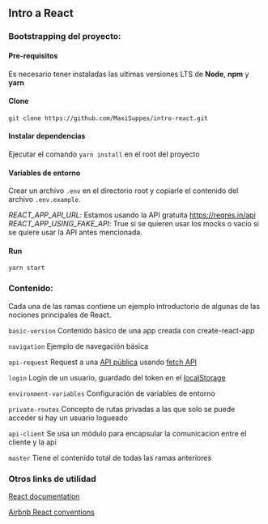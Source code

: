 ## Intro a React

### Bootstrapping del proyecto:
#### Pre-requisitos
Es necesario tener instaladas las ultimas versiones LTS de **Node**, **npm** y **yarn**

#### Clone
```git clone https://github.com/MaxiSuppes/intro-react.git```

#### Instalar dependencias
Ejecutar el comando ```yarn install``` en el root del proyecto

#### Variables de entorno
Crear un archivo ```.env``` en el directorio root y copiarle el contenido del archivo ```.env.example```.

*REACT_APP_API_URL*: Estamos usando la API gratuita https://reqres.in/api
*REACT_APP_USING_FAKE_API*: True si se quieren usar los mocks o vacío si se quiere usar la API antes mencionada.  

#### Run
```yarn start```


### Contenido:
Cada una de las ramas contiene un ejemplo introductorio de algunas de las nociones principales de React.

```basic-version``` Contenido básico de una app creada con create-react-app

```navigation``` Ejemplo de navegación básica

```api-request``` Request a una [API pública]( https://reqres.in) usando [fetch API](https://developer.mozilla.org/es/docs/Web/API/Fetch_API/Utilizando_Fetch)
 
```login``` Login de un usuario, guardado del token en el [localStorage](https://developer.mozilla.org/en-US/docs/Web/API/Web_Storage_API/Local_storage)

```environment-variables``` Configuración de variables de entorno

```private-routes``` Concepto de rutas privadas a las que solo se puede acceder si hay un usuario logueado

```api-client``` Se usa un módulo para encapsular la comunicacion entre el cliente y la api

```master``` Tiene el contenido total de todas las ramas anteriores

### Otros links de utilidad

[React documentation](https://reactjs.org/)

[Airbnb React conventions](https://github.com/airbnb/javascript/tree/master/react)

